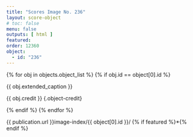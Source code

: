```yaml
---
title: "Scores Image No. 236"
layout: score-object
# toc: false
menu: false
outputs: [ html ]
featured: 
order: 12360
object:
  - id: "236"
---
```


{% for obj in objects.object_list %}
{% if obj.id == object[0].id %}

{{ obj.extended_caption }}

{{ obj.credit }} {.object-credit}

{% endif %}
{% endfor %}

<div class="object-credit object-url is-print-only">

{{ publication.url }}image-index/{{ object[0].id }}/ {% if featured %}*{% endif %}

</div>

